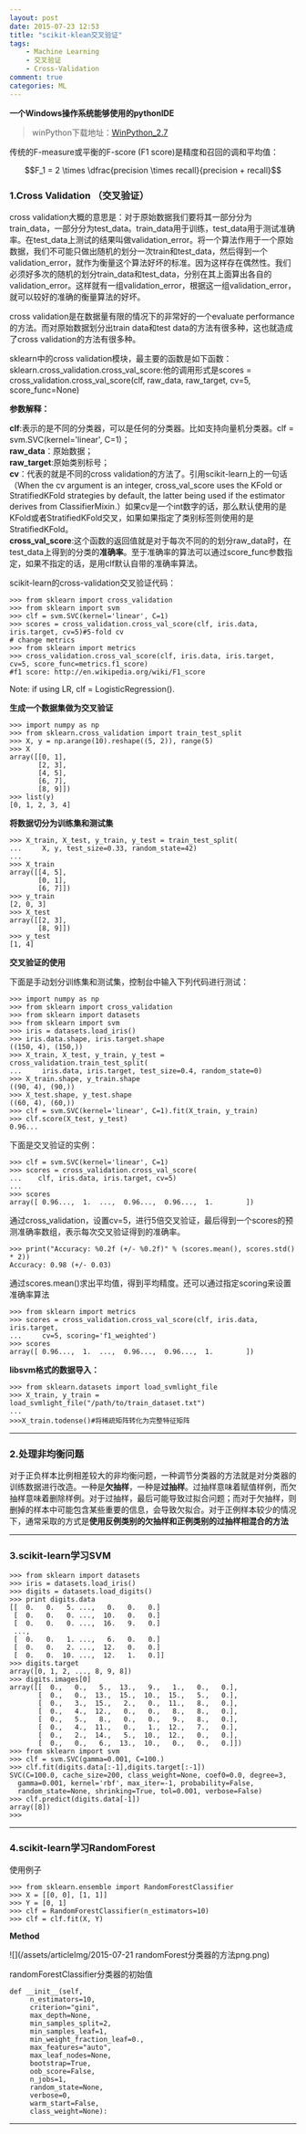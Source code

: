 ```yaml
---
layout: post
date: 2015-07-23 12:53
title: "scikit-klean交叉验证"
tags: 
	- Machine Learning
	- 交叉验证
	- Cross-Validation
comment: true
categories: ML
---
```


__一个Windows操作系统能够使用的pythonIDE__
> winPython下载地址：[WinPython_2.7](http://sourceforge.net/projects/winpython/files/WinPython_2.7/2.7.10.1/)


传统的F-measure或平衡的F-score (F1 score)是精度和召回的调和平均值：

$$F_1 = 2 \times \dfrac{precision \times recall}{precision + recall}$$

<!-- more -->

### __1.Cross Validation （交叉验证）__

cross validation大概的意思是：对于原始数据我们要将其一部分分为train_data，一部分分为test_data。train_data用于训练，test_data用于测试准确率。在test_data上测试的结果叫做validation_error。将一个算法作用于一个原始数据，我们不可能只做出随机的划分一次train和test_data，然后得到一个validation_error，就作为衡量这个算法好坏的标准。因为这样存在偶然性。我们必须好多次的随机的划分train_data和test_data，分别在其上面算出各自的validation_error。这样就有一组validation_error，根据这一组validation_error，就可以较好的准确的衡量算法的好坏。

cross validation是在数据量有限的情况下的非常好的一个evaluate performance的方法。而对原始数据划分出train data和test data的方法有很多种，这也就造成了cross validation的方法有很多种。

sklearn中的cross validation模块，最主要的函数是如下函数：
sklearn.cross_validation.cross_val_score:他的调用形式是scores = cross_validation.cross_val_score(clf, raw_data, raw_target, cv=5, score_func=None)

__参数解释：__

__clf__:表示的是不同的分类器，可以是任何的分类器。比如支持向量机分类器。clf = svm.SVC(kernel='linear', C=1)；   
__raw_data__：原始数据；  
__raw_target__:原始类别标号；  
__cv__：代表的就是不同的cross validation的方法了。引用scikit-learn上的一句话（When the cv argument is an integer, cross_val_score uses the KFold or StratifiedKFold strategies by default, the latter being used if the estimator derives from ClassifierMixin.）如果cv是一个int数字的话，那么默认使用的是KFold或者StratifiedKFold交叉，如果如果指定了类别标签则使用的是StratifiedKFold。  
__cross_val_score__:这个函数的返回值就是对于每次不同的的划分raw_data时，在test_data上得到的分类的**准确率**。至于准确率的算法可以通过score_func参数指定，如果不指定的话，是用clf默认自带的准确率算法。  

scikit-learn的cross-validation交叉验证代码：

```
>>> from sklearn import cross_validation
>>> from sklearn import svm
>>> clf = svm.SVC(kernel='linear', C=1)
>>> scores = cross_validation.cross_val_score(clf, iris.data, iris.target, cv=5)#5-fold cv
# change metrics
>>> from sklearn import metrics
>>> cross_validation.cross_val_score(clf, iris.data, iris.target, cv=5, score_func=metrics.f1_score)
#f1 score: http://en.wikipedia.org/wiki/F1_score
```
  
Note: if using LR, clf = LogisticRegression().

__生成一个数据集做为交叉验证__

```
>>> import numpy as np
>>> from sklearn.cross_validation import train_test_split
>>> X, y = np.arange(10).reshape((5, 2)), range(5)
>>> X
array([[0, 1],
       [2, 3],
       [4, 5],
       [6, 7],
       [8, 9]])
>>> list(y)
[0, 1, 2, 3, 4]
```

__将数据切分为训练集和测试集__

```
>>> X_train, X_test, y_train, y_test = train_test_split(
...     X, y, test_size=0.33, random_state=42)
...
>>> X_train
array([[4, 5],
       [0, 1],
       [6, 7]])
>>> y_train
[2, 0, 3]
>>> X_test
array([[2, 3],
       [8, 9]])
>>> y_test
[1, 4]
```

__交叉验证的使用__

下面是手动划分训练集和测试集，控制台中输入下列代码进行测试：

```
>>> import numpy as np
>>> from sklearn import cross_validation
>>> from sklearn import datasets
>>> from sklearn import svm
>>> iris = datasets.load_iris()
>>> iris.data.shape, iris.target.shape
((150, 4), (150,))
>>> X_train, X_test, y_train, y_test = cross_validation.train_test_split(
...     iris.data, iris.target, test_size=0.4, random_state=0)
>>> X_train.shape, y_train.shape
((90, 4), (90,))
>>> X_test.shape, y_test.shape
((60, 4), (60,))
>>> clf = svm.SVC(kernel='linear', C=1).fit(X_train, y_train)
>>> clf.score(X_test, y_test)                           
0.96...
```

下面是交叉验证的实例：

```
>>> clf = svm.SVC(kernel='linear', C=1)
>>> scores = cross_validation.cross_val_score(
...    clf, iris.data, iris.target, cv=5)
...
>>> scores                                              
array([ 0.96...,  1.  ...,  0.96...,  0.96...,  1.        ])
```

通过cross_validation，设置cv=5，进行5倍交叉验证，最后得到一个scores的预测准确率数组，表示每次交叉验证得到的准确率。

```
>>> print("Accuracy: %0.2f (+/- %0.2f)" % (scores.mean(), scores.std() * 2))
Accuracy: 0.98 (+/- 0.03)
```

通过scores.mean()求出平均值，得到平均精度。还可以通过指定scoring来设置准确率算法

```
>>> from sklearn import metrics
>>> scores = cross_validation.cross_val_score(clf, iris.data, iris.target,
...     cv=5, scoring='f1_weighted')
>>> scores                                              
array([ 0.96...,  1.  ...,  0.96...,  0.96...,  1.        ])
```

__libsvm格式的数据导入：__


```
>>> from sklearn.datasets import load_svmlight_file
>>> X_train, y_train = load_svmlight_file("/path/to/train_dataset.txt")
...
>>>X_train.todense()#将稀疏矩阵转化为完整特征矩阵
```

------

### __2.处理非均衡问题__

对于正负样本比例相差较大的非均衡问题，一种调节分类器的方法就是对分类器的训练数据进行改造。一种是**欠抽样**，一种是**过抽样**。过抽样意味着赋值样例，而欠抽样意味着删除样例。对于过抽样，最后可能导致过拟合问题；而对于欠抽样，则删掉的样本中可能包含某些重要的信息，会导致欠拟合。对于正例样本较少的情况下，通常采取的方式是**使用反例类别的欠抽样和正例类别的过抽样相混合的方法**




---

### __3.scikit-learn学习SVM__

```
>>> from sklearn import datasets
>>> iris = datasets.load_iris()
>>> digits = datasets.load_digits()
>>> print digits.data
[[  0.   0.   5. ...,   0.   0.   0.]
 [  0.   0.   0. ...,  10.   0.   0.]
 [  0.   0.   0. ...,  16.   9.   0.]
 ..., 
 [  0.   0.   1. ...,   6.   0.   0.]
 [  0.   0.   2. ...,  12.   0.   0.]
 [  0.   0.  10. ...,  12.   1.   0.]]
>>> digits.target
array([0, 1, 2, ..., 8, 9, 8])
>>> digits.images[0]
array([[  0.,   0.,   5.,  13.,   9.,   1.,   0.,   0.],
       [  0.,   0.,  13.,  15.,  10.,  15.,   5.,   0.],
       [  0.,   3.,  15.,   2.,   0.,  11.,   8.,   0.],
       [  0.,   4.,  12.,   0.,   0.,   8.,   8.,   0.],
       [  0.,   5.,   8.,   0.,   0.,   9.,   8.,   0.],
       [  0.,   4.,  11.,   0.,   1.,  12.,   7.,   0.],
       [  0.,   2.,  14.,   5.,  10.,  12.,   0.,   0.],
       [  0.,   0.,   6.,  13.,  10.,   0.,   0.,   0.]])
>>> from sklearn import svm
>>> clf = svm.SVC(gamma=0.001, C=100.)
>>> clf.fit(digits.data[:-1],digits.target[:-1])
SVC(C=100.0, cache_size=200, class_weight=None, coef0=0.0, degree=3,
  gamma=0.001, kernel='rbf', max_iter=-1, probability=False,
  random_state=None, shrinking=True, tol=0.001, verbose=False)
>>> clf.predict(digits.data[-1])
array([8])
>>> 
```

---


### __4.scikit-learn学习RandomForest__


使用例子

```
>>> from sklearn.ensemble import RandomForestClassifier
>>> X = [[0, 0], [1, 1]]
>>> Y = [0, 1]
>>> clf = RandomForestClassifier(n_estimators=10)
>>> clf = clf.fit(X, Y)
```

__Method__


![](/assets/articleImg/2015-07-21 randomForest分类器的方法png.png)

randomForestClassifier分类器的初始值

```
def __init__(self,
	 n_estimators=10,
	 criterion="gini",
	 max_depth=None,
	 min_samples_split=2,
	 min_samples_leaf=1,
	 min_weight_fraction_leaf=0.,
	 max_features="auto",
	 max_leaf_nodes=None,
	 bootstrap=True,
	 oob_score=False,
	 n_jobs=1,
	 random_state=None,
	 verbose=0,
	 warm_start=False,
	 class_weight=None):
```

------

<br>

